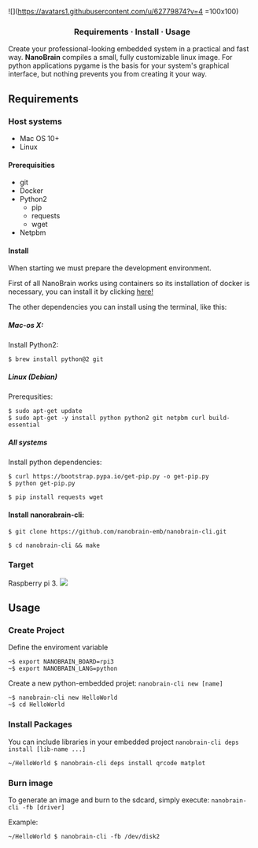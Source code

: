 ![](https://avatars1.githubusercontent.com/u/62779874?v=4 =100x100)

</p>
<h3 align="center">
	<a  style="text-decoration: none"  href="#requirements">Requirements</a>
	<span> · </span>
	<a  style="text-decoration: none"  href="#install">Install</a>
	<span> · </span>
	<a  style="text-decoration: none"  href="#usage">Usage</a>
</h3>

Create your professional-looking embedded system in a practical and fast way. **NanoBrain** compiles a small, fully customizable linux image. For python applications pygame is the basis for your system's graphical interface, but nothing prevents you from creating it your way.

## Requirements
### Host systems
* Mac OS 10+
* Linux

#### Prerequisities

* git
* Docker
* Python2
	* pip
	* requests
	* wget
* Netpbm

#### Install

When starting we must prepare the development environment.

First of all NanoBrain works using containers so its installation of docker is necessary, you can install it by clicking [here!](https://www.docker.com/get-started)

The other dependencies you can install using the terminal, like this:

##### Mac-os X:
Install Python2:

``` 
$ brew install python@2 git
```
##### Linux (Debian)

Prerequsities:

```
$ sudo apt-get update
$ sudo apt-get -y install python python2 git netpbm curl build-essential
```
##### All systems
Install python dependencies:

```
$ curl https://bootstrap.pypa.io/get-pip.py -o get-pip.py
$ python get-pip.py
```
```
$ pip install requests wget
```

#### Install nanorabrain-cli: 

```
$ git clone https://github.com/nanobrain-emb/nanobrain-cli.git
```
```
$ cd nanobrain-cli && make
```
### Target
Raspberry pi 3.
![](https://miro.medium.com/max/1400/1*A2gpUDLyOx903dVUStHFTA.jpeg)

## Usage

### Create Project

Define the enviroment variable

```
~$ export NANOBRAIN_BOARD=rpi3
~$ export NANOBRAIN_LANG=python
```

Create a new python-embedded projet: `nanobrain-cli new [name]`

```
~$ nanobrain-cli new HelloWorld
~$ cd HelloWorld
```

### Install Packages

You can include libraries in your embedded project `nanobrain-cli deps install [lib-name ...]`

```
~/HelloWorld $ nanobrain-cli deps install qrcode matplot
```

### Burn image
To generate an image and burn to the sdcard, simply execute: `nanobrain-cli -fb [driver]`

Example:
```
~/HelloWorld $ nanobrain-cli -fb /dev/disk2
```




